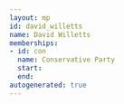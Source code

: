 ```yaml
---
layout: mp
id: david_willetts
name: David Willetts
memberships:
- id: con
  name: Conservative Party
  start: 
  end: 
autogenerated: true
---
```

